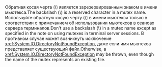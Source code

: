 <span data-ttu-id="60fa8-101">Обратная косая черта (\\) является зарезервированным знаком в имени мьютекса.</span><span class="sxs-lookup"><span data-stu-id="60fa8-101">The backslash (\\) is a reserved character in a mutex name.</span></span> <span data-ttu-id="60fa8-102">Используйте обратную косую черту (\\) в имени мьютекса только в соответствии с примечанием об использовании мьютексов в сеансах сервера терминалов.</span><span class="sxs-lookup"><span data-stu-id="60fa8-102">Don't use a backslash (\\) in a mutex name except as specified in the note on using mutexes in terminal server sessions.</span></span> <span data-ttu-id="60fa8-103">В противном случае может возникнуть исключение <xref:System.IO.DirectoryNotFoundException>, даже если имя мьютекса представляет существующий файл.</span><span class="sxs-lookup"><span data-stu-id="60fa8-103">Otherwise, a <xref:System.IO.DirectoryNotFoundException> may be thrown, even though the name of the mutex represents an existing file.</span></span>
